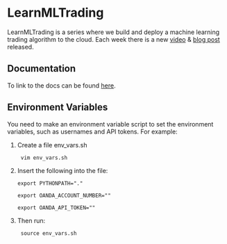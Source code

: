# LearnMLTrading

LearnMLTrading is a series where we build and deploy a machine learning trading algorithm to the cloud. Each week there is a new [video](https://youtu.be/NhcvShzRgE8) & [blog post](https://learnml.co.uk/blog/) released.

## Documentation

To link to the docs can be found [here](https://wianstipp.github.io/LearnMLTrading/).

## Environment Variables

You need to make an environment variable script to set the environment variables, such as usernames and API tokens. For example:

1.  Create a file env_vars.sh

         vim env_vars.sh

2.  Insert the following into the file:

        export PYTHONPATH="."

        export OANDA_ACCOUNT_NUMBER=""

        export OANDA_API_TOKEN=""

3. Then run:

    
        source env_vars.sh
